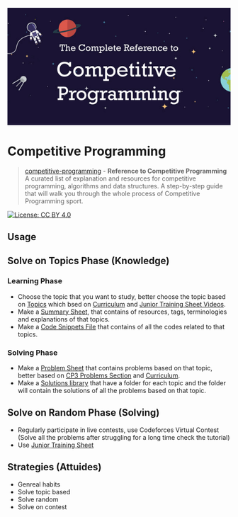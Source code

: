 <p align="center"><img width="800" src ="https://github.com/basmaashouur/competitive-programming/blob/master/imgs/algo-og.jpg"></p>


# Competitive Programming

> [competitive-programming](https://github.com/basmaashouur/competitive-programming) - **Reference to Competitive Programming**
A curated list of explanation and resources for competitive programming, algorithms and data structures.
A step-by-step guide that will walk you through the whole process of Competitive Programming sport.

[![License: CC BY 4.0](https://img.shields.io/badge/License-CC%20BY%204.0-lightgrey.svg)](https://github.com/basmaashouur/competitive-programming/blob/master/LICENCE.md)



## Usage

## Solve on Topics Phase (Knowledge)
### Learning Phase
* Choose the topic that you want to study, better choose the topic based on [Topics](https://github.com/basmaashouur/competitive-programming/blob/master/Knowledge-Phase/year-topics.md) which bsed on [Curriculum](https://github.com/AhmadElsagheer/Competitive-programming-library/tree/master/curriculum) and [Junior Training Sheet Videos](https://docs.google.com/spreadsheets/d/1iJZWP2nS_OB3kCTjq8L6TrJJ4o-5lhxDOyTaocSYc-k/edit#gid=123190759).
* Make a [Summary Sheet](https://github.com/basmaashouur/competitive-programming/tree/master/Knowledge-Phase/Detailed-list), that contains of resources, tags, terminologies and explanations of that topics.
* Make a [Code Snippets File](https://github.com/basmaashouur/competitive-programming/tree/master/Knowledge-Phase/Topics-library) that contains of all the codes related to that topics.
### Solving Phase
* Make a [Problem Sheet]() that contains problems based on that topic, better based on [CP3 Problems Section](https://cpbook.net/#CP3details) and [Curriculum](https://github.com/AhmadElsagheer/Competitive-programming-library/tree/master/curriculum).
* Make a [Solutions library](https://github.com/basmaashouur/competitive-programming/tree/master/Solutions-library) that have a folder for each topic and the folder will contain the solutions of all the problems based on that topic.

## Solve on Random Phase (Solving)
* Regularly participate in live contests, use Codeforces Virtual Contest (Solve all the problems after struggling for a long time check the tutorial)
* Use [Junior Training Sheet](https://docs.google.com/spreadsheets/d/1iJZWP2nS_OB3kCTjq8L6TrJJ4o-5lhxDOyTaocSYc-k/edit#gid=123190759)


## Strategies (Attuides)
* Genreal habits
* Solve topic based 
* Solve random
* Solve on contest






